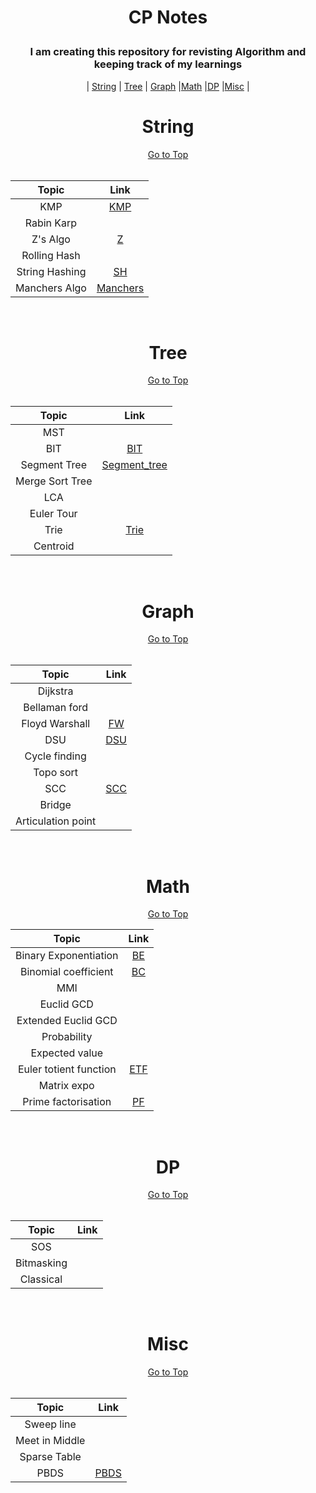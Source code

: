 # <p align="center" id="top">CP Notes</p>
### <p align="center">I am creating this repository for revisting Algorithm and keeping track of my learnings</p>
<p align="center">| <a href="#string">String</a> | <a href="#tree">Tree</a> | <a href="#graph">Graph</a> |<a href="#math">Math</a> |<a href="#dp">DP</a> |<a href="#misc">Misc</a> |</p>

<h1 align="center" id="string">String</h1>
<div align="center">
<a href="#top">Go to Top</a>
</div>
<br>
<div align="center">

| Topic | Link | 
|:----:|:----:| 
|KMP | [KMP](https://gist.github.com/maskmanlucifer/086cf3b33eaa21a5b8834821dd1a274b)| 
|Rabin Karp | | 
|Z's Algo |[Z](https://gist.github.com/maskmanlucifer/c8455e8e958875ffaa5fc8d7f81c4e08) | 
|Rolling Hash | |
|String Hashing | [SH](https://gist.github.com/maskmanlucifer/6bba002040351b0bcd2a6162eadbc0ee)| 
|Manchers Algo |[Manchers](https://gist.github.com/maskmanlucifer/52bee9f747191a2bf736bcef8eea3cb8) | 
<br>
</div>

<h1 align="center" id="tree">Tree</h1>
<div align="center">
<a href="#top">Go to Top</a>
</div>
<br>
<div align="center">

| Topic | Link | 
|:----:|:----:| 
| MST| | 
| BIT| [BIT](https://gist.github.com/maskmanlucifer/97d8a0758bb4f2759bed95d1b82d61b4)| 
|Segment Tree |[Segment_tree](https://gist.github.com/maskmanlucifer/e4de862838014e978942c9515fc2c618) | 
|Merge Sort Tree | | 
| LCA| | 
| Euler Tour| | 
| Trie|[Trie](https://gist.github.com/maskmanlucifer/336358b4fc8059b3eff101cabe1322bc) | 
| Centroid| | 
<br>
</div>

<h1 align="center" id="graph">Graph</h1>
<div align="center">
<a href="#top">Go to Top</a>
</div>
<br>
<div align="center">

| Topic | Link | 
|:----:|:----:| 
| Dijkstra| | 
|Bellaman ford | | 
| Floyd Warshall|[FW](https://gist.github.com/maskmanlucifer/4ff93acb5c5ab74a1a7bed61e0f5e034) | 
| DSU| [DSU](https://gist.github.com/maskmanlucifer/fd5d469bd0123c492cc4a63329ace5e6)| 
| Cycle finding| | 
| Topo sort | | 
| SCC| [SCC](https://gist.github.com/maskmanlucifer/3bd56c2a1c0fac1e937181e9ba3ef1a5)| 
| Bridge| | 
| Articulation point| | 
<br>
</div>

<h1 align="center" id="math">Math</h1>
<div align="center">
<a href="#to">Go to Top</a>
</div>
<div align="center">

| Topic | Link | 
|:----:|:----:| 
| Binary Exponentiation|[BE](https://gist.github.com/maskmanlucifer/e896431aaf46c4176ebe2f080cdd12d9) | 
| Binomial coefficient|[BC](https://gist.github.com/maskmanlucifer/de6e12cb4a9f470b6f9478c425952746) | 
| MMI| | 
| Euclid GCD| | 
| Extended Euclid GCD| | 
|Probability | | 
| Expected value| | 
| Euler totient function|[ETF](https://gist.github.com/maskmanlucifer/5537983ca7535d188ad5d4d859bb05e2) | 
| Matrix expo| | 
|Prime factorisation|[PF](https://gist.github.com/maskmanlucifer/e8b54712040e90a8605122c415428106)|
<br>
</div>

<h1 align="center" id="dp">DP</h1>
<div align="center">
<a href="#top">Go to Top</a>
</div>
<br>
<div align="center">

| Topic | Link | 
|:----:|:----:| 
| SOS| |
| Bitmasking| |
| Classical| |
<br>
</div>

<h1 align="center" id="misc">Misc</h1>
<div align="center">
<a href="#top">Go to Top</a>
</div>
<br>
<div align="center">

| Topic | Link | 
|:----:|:----:| 
| Sweep line| |
| Meet in Middle| |
| Sparse Table| |
| PBDS| [PBDS](https://gist.github.com/maskmanlucifer/b0faa3f4a9672b3fe7a589437f1b5e6d)|
<br>
</div>




